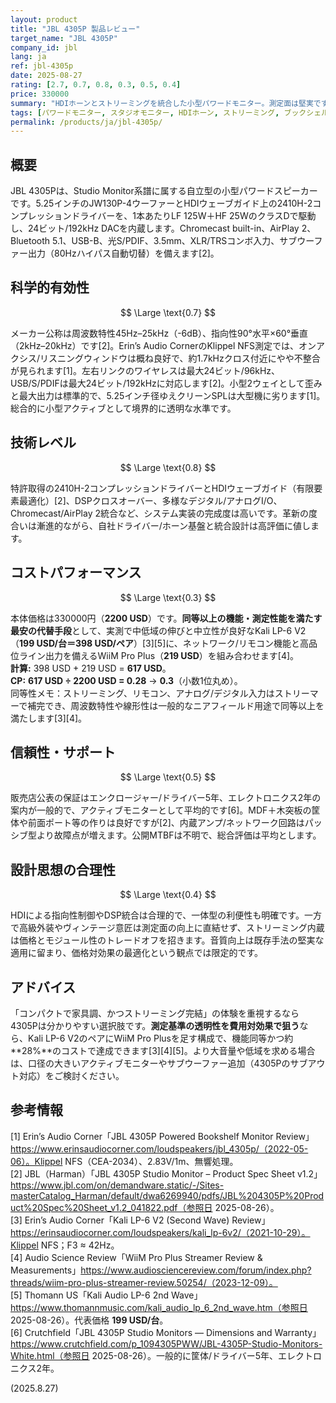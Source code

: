 ```yaml
---
layout: product
title: "JBL 4305P 製品レビュー"
target_name: "JBL 4305P"
company_id: jbl
lang: ja
ref: jbl-4305p
date: 2025-08-27
rating: [2.7, 0.7, 0.8, 0.3, 0.5, 0.4]
price: 330000
summary: "HDIホーンとストリーミングを統合した小型パワードモニター。測定面は堅実ですが、モニター＋外部ストリーマー構成に対する割高感が大きいです"
tags: [パワードモニター, スタジオモニター, HDIホーン, ストリーミング, ブックシェルフ]
permalink: /products/ja/jbl-4305p/
---
```


## 概要

JBL 4305Pは、Studio Monitor系譜に属する自立型の小型パワードスピーカーです。5.25インチのJW130P-4ウーファーとHDIウェーブガイド上の2410H-2コンプレッションドライバーを、1本あたりLF 125W＋HF 25WのクラスDで駆動し、24ビット/192kHz DACを内蔵します。Chromecast built-in、AirPlay 2、Bluetooth 5.1、USB-B、光S/PDIF、3.5mm、XLR/TRSコンボ入力、サブウーファー出力（80Hzハイパス自動切替）を備えます[2]。

## 科学的有効性

$$ \Large \text{0.7} $$

メーカー公称は周波数特性45Hz–25kHz（-6dB）、指向性90°水平×60°垂直（2kHz–20kHz）です[2]。Erin’s Audio CornerのKlippel NFS測定では、オンアクシス/リスニングウィンドウは概ね良好で、約1.7kHzクロス付近にやや不整合が見られます[1]。左右リンクのワイヤレスは最大24ビット/96kHz、USB/S/PDIFは最大24ビット/192kHzに対応します[2]。小型2ウェイとして歪みと最大出力は標準的で、5.25インチ径ゆえクリーンSPLは大型機に劣ります[1]。総合的に小型アクティブとして境界的に透明な水準です。

## 技術レベル

$$ \Large \text{0.8} $$

特許取得の2410H-2コンプレッションドライバーとHDIウェーブガイド（有限要素最適化）[2]、DSPクロスオーバー、多様なデジタル/アナログI/O、Chromecast/AirPlay 2統合など、システム実装の完成度は高いです。革新の度合いは漸進的ながら、自社ドライバー/ホーン基盤と統合設計は高評価に値します。

## コストパフォーマンス

$$ \Large \text{0.3} $$

本体価格は330000円（**2200 USD**）です。**同等以上の機能・測定性能を満たす最安の代替手段**として、実測で中低域の伸びと中立性が良好なKali LP-6 V2（**199 USD/台＝398 USD/ペア**）[3][5]に、ネットワーク/リモコン機能と高品位ライン出力を備えるWiiM Pro Plus（**219 USD**）を組み合わせます[4]。  
**計算:** 398 USD + 219 USD = **617 USD**。  
**CP:** **617 USD ÷ 2200 USD = 0.28** → **0.3**（小数1位丸め）。  
同等性メモ：ストリーミング、リモコン、アナログ/デジタル入力はストリーマーで補完でき、周波数特性や線形性は一般的なニアフィールド用途で同等以上を満たします[3][4]。

## 信頼性・サポート

$$ \Large \text{0.5} $$

販売店公表の保証はエンクロージャー/ドライバー5年、エレクトロニクス2年の案内が一般的で、アクティブモニターとして平均的です[6]。MDF＋木突板の筐体や前面ポート等の作りは良好ですが[2]、内蔵アンプ/ネットワーク回路はパッシブ型より故障点が増えます。公開MTBFは不明で、総合評価は平均とします。

## 設計思想の合理性

$$ \Large \text{0.4} $$

HDIによる指向性制御やDSP統合は合理的で、一体型の利便性も明確です。一方で高級外装やヴィンテージ意匠は測定面の向上に直結せず、ストリーミング内蔵は価格とモジュール性のトレードオフを招きます。音質向上は既存手法の堅実な適用に留まり、価格対効果の最適化という観点では限定的です。

## アドバイス

「コンパクトで家具調、かつストリーミング完結」の体験を重視するなら4305Pは分かりやすい選択肢です。**測定基準の透明性を費用対効果で狙う**なら、Kali LP-6 V2のペアにWiiM Pro Plusを足す構成で、機能同等かつ約**28%**のコストで達成できます[3][4][5]。より大音量や低域を求める場合は、口径の大きいアクティブモニターやサブウーファー追加（4305Pのサブアウト対応）をご検討ください。

## 参考情報

[1] Erin’s Audio Corner「JBL 4305P Powered Bookshelf Monitor Review」https://www.erinsaudiocorner.com/loudspeakers/jbl_4305p/（2022-05-06）。Klippel NFS（CEA-2034）、2.83V/1m、無響処理。  
[2] JBL（Harman）「JBL 4305P Studio Monitor – Product Spec Sheet v1.2」https://www.jbl.com/on/demandware.static/-/Sites-masterCatalog_Harman/default/dwa6269940/pdfs/JBL%204305P%20Product%20Spec%20Sheet_v1.2_041822.pdf（参照日 2025-08-26）。  
[3] Erin’s Audio Corner「Kali LP-6 V2 (Second Wave) Review」https://erinsaudiocorner.com/loudspeakers/kali_lp-6v2/（2021-10-29）。Klippel NFS；F3 ≈ 42Hz。  
[4] Audio Science Review「WiiM Pro Plus Streamer Review & Measurements」https://www.audiosciencereview.com/forum/index.php?threads/wiim-pro-plus-streamer-review.50254/（2023-12-09）。  
[5] Thomann US「Kali Audio LP-6 2nd Wave」https://www.thomannmusic.com/kali_audio_lp_6_2nd_wave.htm（参照日 2025-08-26）。代表価格 **199 USD/台**。  
[6] Crutchfield「JBL 4305P Studio Monitors — Dimensions and Warranty」https://www.crutchfield.com/p_1094305PWW/JBL-4305P-Studio-Monitors-White.html（参照日 2025-08-26）。一般的に筐体/ドライバー5年、エレクトロニクス2年。

(2025.8.27)

